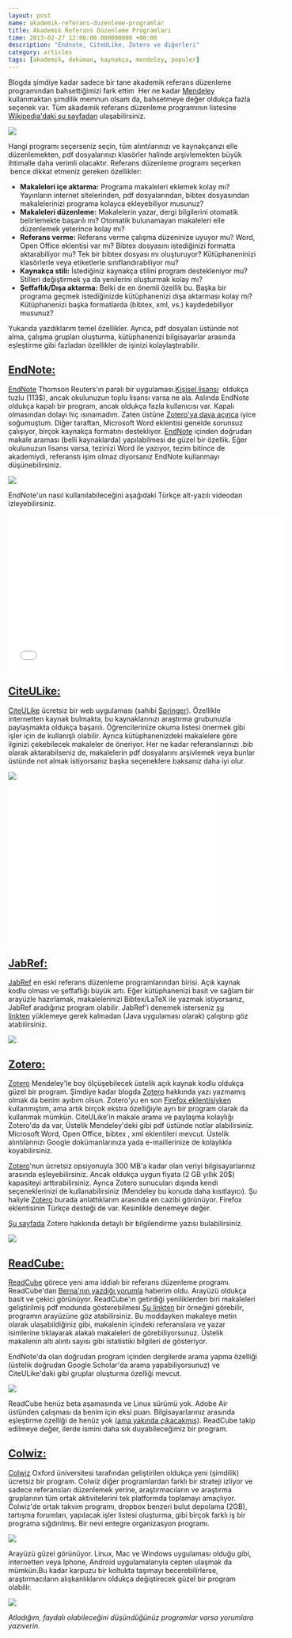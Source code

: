 ```yaml
--- 
layout: post 
name: akademik-referans-duzenleme-programlar 
title: Akademik Referans Düzenleme Programları 
time: 2013-02-27 12:06:00.000000000 +00:00 
description: "Endnote, CiteULike, Zotero ve diğerleri"
category: articles
tags: [akademik, doküman, kaynakça, mendeley, populer]
---
```


Blogda şimdiye kadar sadece bir tane akademik referans düzenleme programından bahsettiğimizi fark ettim  Her ne kadar [Mendeley](http://www.asuyatuyolar.org/search/label/mendeley) kullanmaktan şimdilik memnun olsam da, bahsetmeye değer oldukça fazla seçenek var. Tüm akademik referans düzenleme programının listesine [Wikipedia'daki şu sayfadan](http://en.wikipedia.org/wiki/Comparison_of_reference_management_software) ulaşabilirsiniz.

![]({{site.url}}/images/book-pile-6.jpg)

Hangi programı seçerseniz seçin, tüm alıntılarınızı ve kaynakçanızı elle düzenlemekten, pdf dosyalarınızı klasörler halinde arşivlemekten büyük ihtimalle daha verimli olacaktır. Referans düzenleme programı seçerken  bence dikkat etmeniz gereken özellikler:

-   **Makaleleri içe aktarma:** Programa makaleleri eklemek kolay mı? Yayınların internet sitelerinden, pdf dosyalarından, bibtex dosyasından makalelerinizi programa kolayca ekleyebiliyor musunuz?
-   **Makaleleri düzenleme:** Makalelerin yazar, dergi bilgilerini otomatik belirlemekte başarılı mı? Otomatik bulunamayan makaleleri elle düzenlemek yeterince kolay mı?
-   **Referans verme:** Referans verme çalışma düzeninize uyuyor mu? Word, Open Office eklentisi var mı? Bibtex dosyasını istediğinizi formatta aktarabiliyor mu? Tek bir bibtex dosyası mı oluşturuyor? Kütüphaneninizi klasörlerle veya etiketlerle sınıflandırabiliyor mu?
-   **Kaynakça stili:** İstediğiniz kaynakça stilini program destekleniyor mu? Stilleri değiştirmek ya da yenilerini oluşturmak kolay mı?
-   **Şeffaflık/Dışa aktarma:** Belki de en önemli özellik bu. Başka bir programa geçmek istediğinizde kütüphanenizi dışa aktarması kolay mı? Kütüphanenizi başka formatlarda (bibtex, xml, vs.) kaydedebiliyor musunuz?

Yukarıda yazdıklarım temel özellikler. Ayrıca, pdf dosyaları üstünde not alma, çalışma grupları oluşturma, kütüphanenizi bilgisayarlar arasında eşleştirme gibi fazladan özellikler de işinizi kolaylaştırabilir.

[EndNote:](http://endnote.com/)
-------------------------------

[EndNote](http://endnote.com/) Thomson Reuters'ın paralı bir uygulaması.[Kişisel lisansı](http://endnote.com/popup/endnote-students)  oldukça tuzlu (113\$), ancak okulunuzun toplu lisansı varsa ne ala.
Aslında EndNote oldukça kapalı bir program, ancak oldukça fazla kullanıcısı var. Kapalı olmasından dolayı hiç ısınamadım. Zaten üstüne [Zotero'ya dava açınca](http://www.citmedialaw.org/threats/thomson-reuters-scientific-inc-endnote-v-george-mason-university-zotero) iyice soğumuştum.
Diğer taraftan, Microsoft Word eklentisi genelde sorunsuz çalışıyor, birçok kaynakça formatını destekliyor. [EndNote](http://endnote.com/) içinden doğrudan makale araması (belli kaynaklarda) yapılabilmesi de güzel bir özellik. Eğer okulunuzun lisansı varsa, tezinizi Word ile yazıyor, tezim bitince de akademiydi, referanstı işim olmaz diyorsanız EndNote kullanmayı düşünebilirsiniz.

[![]({{site.url}}/images/endnote.jpeg)]({{site.url}}/images/endnote.jpeg)

EndNote'un nasıl kullanılabileceğini aşağıdaki Türkçe alt-yazılı videodan izleyebilirsiniz.

<iframe width="560" height="315" src="//www.youtube.com/embed/L5Kn8l2rgqk?rel=0" frameborder="0" allowfullscreen></iframe>

[CiteULike:](http://www.citeulike.org/)
---------------------------------------

[CiteULike](http://www.citeulike.org/) ücretsiz bir web uygulaması (sahibi [Springer](http://www.springer.com/about+springer/citeulike)). Özellikle internetten kaynak bulmakta, bu kaynaklarınızı araştırma grubunuzla paylaşmakta oldukça başarılı. Öğrencilerinize okuma listesi önermek gibi işler için de kullanışlı olabilir. Ayrıca kütüphanenizdeki makalelere göre ilginizi çekebilecek makaleler de öneriyor. Her ne kadar referanslarınızı .bib olarak aktarabilseniz de, makalelerin pdf dosyalarını arşivlemek veya bunlar üstünde not almak istiyorsanız başka seçeneklere baksanız daha iyi olur.

[![]({{site.url}}/images/citeulike.gif)]({{site.url}}/images/citeulike.gif)

<iframe width="420" height="315" src="//www.youtube.com/embed/LkNeEUV4sPs?rel=0" frameborder="0" allowfullscreen></iframe>

[JabRef:](http://jabref.sourceforge.net/)
-----------------------------------------

[JabRef](http://jabref.sourceforge.net/) en eski referans düzenleme programlarından birisi. Açık kaynak kodlu olması ve şeffaflığı büyük artı. Eğer kütüphanenizi basit ve sağlam bir arayüzle hazırlamak, makalelerinizi Bibtex/LaTeX ile yazmak istiyorsanız, JabRef aradığınız program olabilir.
JabRef'i denemek isterseniz [şu linkten](http://jabref.sourceforge.net/jws/jabref.jnlp) yüklemeye gerek kalmadan (Java uygulaması olarak) çalıştırıp göz atabilirsiniz.

[![]({{site.url}}/images/jabref.png)]({{site.url}}/images/jabref.png)

[Zotero:](http://www.zotero.org/)
---------------------------------

[Zotero](http://www.zotero.org/) Mendeley'le boy ölçüşebilecek üstelik açık kaynak kodlu oldukça güzel bir program. Şimdiye kadar blogda [Zotero](http://www.zotero.org/) hakkında yazı yazmamış olmak da benim ayıbım olsun. Zotero'yu en son [Firefox eklentisiyken](https://addons.mozilla.org/en-US/firefox/addon/zotero/) kullanmıştım, ama artık birçok ekstra özelliğiyle ayrı bir program olarak da kullanmak mümkün.
CiteULike'in makale arama ve paylaşma kolaylığı Zotero'da da var, Üstelik Mendeley'deki gibi pdf üstünde notlar alabilirsiniz. Microsoft Word, Open Office, bibtex , xml eklentileri mevcut. Üstelik alıntılarınızı Google dokümanlarınıza yada e-maillerinize de kolaylıkla koyabilirsiniz.

[Zotero](http://www.zotero.org/)'nun ücretsiz opsiyonuyla 300 MB'a kadar olan veriyi bilgisayarlarınız arasında eşleyebilirsiniz. Ancak oldukça uygun fiyata (2 GB yıllık 20\$) kapasiteyi arttırabilirsiniz. Ayrıca Zotero sunucuları dışında kendi seçeneklerinizi de kullanabilirsiniz (Mendeley bu konuda daha kısıtlayıcı).
Şu haliyle [Zotero](http://www.zotero.org/) burada anlattıklarım arasında en cazibi görünüyor. Firefox eklentisinin Türkçe desteği de var. Kesinlikle denemeye değer.

[Şu sayfada](http://overexpressed.com/2009/07/19/zotero-is-magic-for-saving-organizing-and-sharing-documents-on-the-web/) Zotero hakkında detaylı bir bilgilendirme yazısı bulabilirsiniz.

[![]({{site.url}}/images/zotero.png)]({{site.url}}/images/zotero.png)

[ReadCube:](http://www.readcube.com/)
-------------------------------------

[ReadCube](http://www.readcube.com/) görece yeni ama iddialı bir referans düzenleme programı. ReadCube'dan [Berna'nın yazdığı yorumla](http://www.asuyatuyolar.org/2009/12/mendeley-akademik-pdf-ve-referans.html?showComment=1359479677945#c4407111305319700792) haberim oldu. Arayüzü oldukça basit ve çekici görünüyor. ReadCube'ın getirdiği yeniliklerden biri makaleleri geliştirilmiş pdf modunda gösterebilmesi.[Şu linkten](http://www.readcube.com/articles/10.1038/nature10414) bir örneğini görebilir, programın arayüzüne göz atabilirsiniz. Bu moddayken makaleye metin olarak ulaşabildiğiniz gibi, makalenin içindeki referanslara ve yazar isimlerine tıklayarak alakalı makaleleri de görebiliyorsunuz. Üstelik makalenin altı alıntı sayısı gibi istatistiki bilgileri de gösteriyor.

EndNote'da olan doğrudan program içinden dergilerde arama yapma özelliği (üstelik doğrudan Google Scholar'da arama yapabiliyorsunuz) ve CiteULike'daki gibi gruplar oluşturma özelliği mevcut.

[![]({{site.url}}/images/readcube_scholar.jpg)]({{site.url}}/images/readcube_scholar.jpg)

ReadCube henüz beta aşamasında ve Linux sürümü yok. Adobe Air üstünden çalışması da benim için eksi puan. Bilgisayarlarınız arasında eşleştirme özelliği de henüz yok ([ama yakında çıkacakmış](http://support.readcube.com/forums/136555-feature-requests/suggestions/2364677-sync-libraries-articles-notes-lists-and-highli)). ReadCube takip edilmeye değer, ilerde ismini daha sık duyabileceğimiz bir program.

[Colwiz:](https://www.colwiz.com/)
----------------------------------

[Colwiz](https://www.colwiz.com/) Oxford üniversitesi tarafından geliştirilen oldukça yeni (şimdilik) ücretsiz bir program. Colwiz diğer programlardan farklı bir strateji izliyor ve sadece referansları düzenlemek yerine, araştırmacıların ve araştırma gruplarının tüm ortak aktivitelerini tek platformda toplamayı amaçlıyor. Colwiz'de ortak takvim programı, dropbox benzeri bulut depolama (2GB), tartışma forumları, yapılacak işler listesi oluşturma, gibi birçok farklı iş bir programa sığdırılmış. Bir nevi entegre organizasyon programı.

[![]({{site.url}}/images/colwiz_overview.jpg)]({{site.url}}/images/colwiz_overview.jpg)

Arayüzü güzel görünüyor. Linux, Mac ve Windows uygulaması olduğu gibi, internetten veya Iphone, Android uygulamalarıyla cepten ulaşmak da mümkün.Bu kadar karpuzu bir koltukta taşımayı becerebilirlerse, araştırmacıların alışkanlıklarını oldukça değiştirecek güzel bir program olabilir.

[![]({{site.url}}/images/colwiz_iphone.jpg)]({{site.url}}/images/colwiz_iphone.jpg)

*Atladığım, faydalı olabileceğini düşündüğünüz programlar varsa yorumlara yazıverin.*

